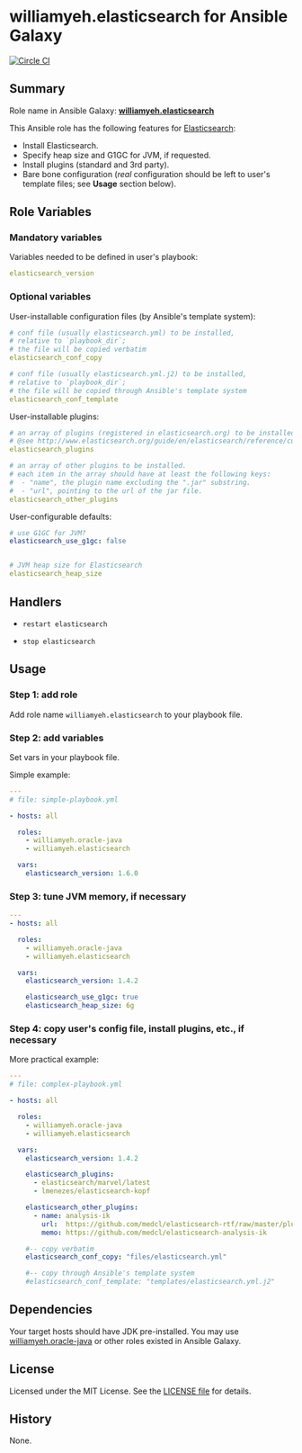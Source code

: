 
williamyeh.elasticsearch for Ansible Galaxy
============

[![Circle CI](https://circleci.com/gh/William-Yeh/ansible-elasticsearch.svg?style=shield)](https://circleci.com/gh/William-Yeh/ansible-elasticsearch)




## Summary

Role name in Ansible Galaxy: **[williamyeh.elasticsearch](https://galaxy.ansible.com/detail#/role/2859)**

This Ansible role has the following features for [Elasticsearch](http://www.elasticsearch.org/):

 - Install Elasticsearch.
 - Specify heap size and G1GC for JVM, if requested.
 - Install plugins (standard and 3rd party).
 - Bare bone configuration (*real* configuration should be left to user's template files; see **Usage** section below).



## Role Variables

### Mandatory variables

Variables needed to be defined in user's playbook:

```yaml
elasticsearch_version
```


### Optional variables


User-installable configuration files (by Ansible's template system):

```yaml
# conf file (usually elasticsearch.yml) to be installed,
# relative to `playbook_dir`;
# the file will be copied verbatim
elasticsearch_conf_copy

# conf file (usually elasticsearch.yml.j2) to be installed,
# relative to `playbook_dir`;
# the file will be copied through Ansible's template system
elasticsearch_conf_template
```

User-installable plugins:

```yaml
# an array of plugins (registered in elasticsearch.org) to be installed.
# @see http://www.elasticsearch.org/guide/en/elasticsearch/reference/current/modules-plugins.html
elasticsearch_plugins

# an array of other plugins to be installed.
# each item in the array should have at least the following keys:
#  - "name", the plugin name excluding the ".jar" substring.
#  - "url", pointing to the url of the jar file.
elasticsearch_other_plugins
```


User-configurable defaults:

```yaml
# use G1GC for JVM?
elasticsearch_use_g1gc: false


# JVM heap size for Elasticsearch
elasticsearch_heap_size
```




## Handlers

- `restart elasticsearch`

- `stop elasticsearch`




## Usage


### Step 1: add role

Add role name `williamyeh.elasticsearch` to your playbook file.


### Step 2: add variables

Set vars in your playbook file.

Simple example:

```yaml
---
# file: simple-playbook.yml

- hosts: all

  roles:
    - williamyeh.oracle-java
    - williamyeh.elasticsearch

  vars:
    elasticsearch_version: 1.6.0
```


### Step 3: tune JVM memory, if necessary


```yaml
---
- hosts: all

  roles:
    - williamyeh.oracle-java
    - williamyeh.elasticsearch

  vars:
    elasticsearch_version: 1.4.2

    elasticsearch_use_g1gc: true
    elasticsearch_heap_size: 6g

```


### Step 4: copy user's config file, install plugins, etc., if necessary

More practical example:

```yaml
---
# file: complex-playbook.yml

- hosts: all

  roles:
    - williamyeh.oracle-java
    - williamyeh.elasticsearch

  vars:
    elasticsearch_version: 1.4.2

    elasticsearch_plugins:
      - elasticsearch/marvel/latest
      - lmenezes/elasticsearch-kopf

    elasticsearch_other_plugins:
      - name: analysis-ik
        url:  https://github.com/medcl/elasticsearch-rtf/raw/master/plugins/analysis-ik/elasticsearch-analysis-ik-1.2.6.jar
        memo: https://github.com/medcl/elasticsearch-analysis-ik

    #-- copy verbatim
    elasticsearch_conf_copy: "files/elasticsearch.yml"

    #-- copy through Ansible's template system
    #elasticsearch_conf_template: "templates/elasticsearch.yml.j2"
```



## Dependencies

Your target hosts should have JDK pre-installed.  You may use [williamyeh.oracle-java](https://galaxy.ansible.com/list#/roles/2851) or other roles existed in Ansible Galaxy.


## License

Licensed under the MIT License. See the [LICENSE file](LICENSE) for details.


## History

None.
